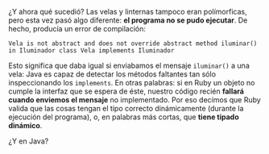 ¿Y ahora qué sucedió? Las velas y linternas tampoco eran polímorficas, pero esta vez pasó algo diferente: **el programa no se pudo ejecutar**. De hecho, producía un error de compilación: 

```
Vela is not abstract and does not override abstract method iluminar() in Iluminador class Vela implements Iluminador
```

Esto significa que daba igual si enviabamos el mensaje `iluminar()` a una vela: Java es capaz de detectar los métodos faltantes tan sólo inspeccionando los `implements`. En otras palabras: si en Ruby un objeto no cumple la interfaz que se espera de éste, nuestro código recién **fallará cuando enviemos el mensaje** no implementado. Por eso decímos que Ruby valida que las cosas tengan el tipo correcto dinámicamente (durante la ejecución del programa), o, en palabras más cortas, que **tiene tipado dinámico**.

¿Y en Java?